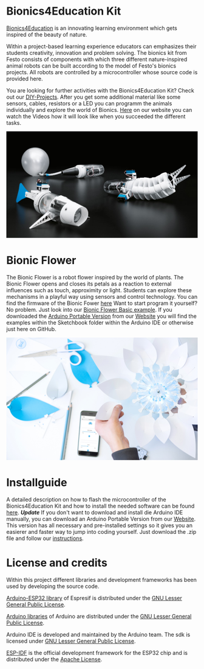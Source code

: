 # Bionics4Education Kit

[Bionics4Education](https://www.bionics4education.com/web/lang/de/1_education.html) is an innovating learning environment which gets inspired of the beauty of nature.

Within a project-based learning experience educators can emphasizes their students creativity, innovation and problem solving.
The bionics kit from Festo consists of components with which three different nature-inspired animal robots can be built according to the model of Festo's bionics projects. All robots are controlled by a microcontroller whose source code is provided here.

You are looking for further activities with the Bionics4Education Kit? Check out our [DIY-Projects](https://github.com/Festo-se/Bionics4Education/tree/master/bionic_kit/DIY_Projects). After you get some additional material like some sensors, cables, resistors or a LED you can programm the animals individually and explore the world of Bionics.  [Here](https://www.bionics4education.com/startseite/stem/diy-projects) on our website you can watch the Videos how it will look like when you succeeded  the different tasks.

![b4e_kit](/img/b4e_composing.JPG)


# Bionic Flower
The Bionic Flower is a robot flower inspired by the world of plants. The Bionic Flower opens and closes its petals as a reaction to external influences such as touch, approximity or light. Students can explore these mechanisms in a playful way using sensors and control technology. You can find the firmware of the Bionic Fower [here](https://github.com/Festo-se/Bionics4Education/tree/master/bionic_flower)
Want to start program it yourself? No problem. Just look into our [Bionic Flower Basic example](https://github.com/Festo-se/Bionics4Education/tree/master/bionic_flower/Start_Coding_yourself). If you downloaded the [Arduino Portable Version](https://github.com/Festo-se/Bionics4Education/tree/master/Arduino_Portable) from our [Website](https://www.bionics4education.com/home/support?lang=de=) you will find the examples within the Sketchbook folder within the Arduino IDE or otherwise just here on GitHub. 

![b4e_kit](/img/Bionic-Flower-1.JPG)

# Installguide

A detailed description on how to flash the microcontroller of the Bionics4Education Kit and how to install the needed software can be found [here](https://github.com/Festo-se/Bionics4EducationKit/blob/master/installguide/mainfile/install_guide.md).
***Update*** If you don't want to download and install die Arduino IDE manually, you can download an Arduino Portable Version from our [Website](https://www.bionics4education.com/home/support?lang=de=).  This version has all necessary and pre-installed settings so it gives you an easierer and faster way to jump into coding yourself. Just download the .zip file and follow our [instructions](https://github.com/Festo-se/Bionics4Education/tree/master/Arduino_Portable). 


# License and credits

Within this project different libraries and development frameworks has been used by developing the source code.

[Arduino-ESP32 library](https://github.com/espressif/arduino-esp32) of Espresif is distributed under the [GNU Lesser General Public License](https://github.com/espressif/arduino-esp32/blob/master/LICENSE.md).

[Arduino libraries](https://github.com/arduino-libraries?q=&type=&language=) of Arduino are distributed under the [GNU Lesser General Public License](https://github.com/espressif/arduino-esp32/blob/master/LICENSE.md).

Arduino IDE is developed and maintained by the Arduino team. The sdk is licensed under  [GNU Lesser General Public License](https://github.com/espressif/arduino-esp32/blob/master/LICENSE.md).

[ESP-IDF](https://github.com/espressif/esp-idf) is the official development framework for the ESP32 chip and is distributed under the [Apache License](https://github.com/espressif/esp-idf/blob/master/LICENSE).
